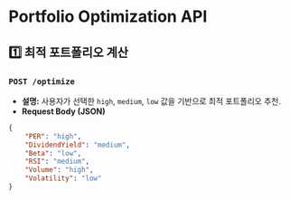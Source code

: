 # Portfolio Optimization API

## 1️⃣ 최적 포트폴리오 계산
### `POST /optimize`
- **설명:** 사용자가 선택한 `high`, `medium`, `low` 값을 기반으로 최적 포트폴리오 추천.
- **Request Body (JSON)**
```json
{
    "PER": "high",
    "DividendYield": "medium",
    "Beta": "low",
    "RSI": "medium",
    "Volume": "high",
    "Volatility": "low"
}

